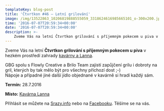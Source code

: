 ```yaml
---
templateKey: blog-post
title: 'Čtvrtkon #46 – Letní grilování'
image: /img/13522863_10206819888555059_3318624616985665101_o-300x200.jpg
time: '2016-07-07T20:59:34+00:00'
date: '2016-07-07T20:59:34+00:00'
description: >-
    Zveme Vás na letní Čtvrtkon grilování s příjemným pokecem u piva v hezkém prostředí zahrady kavárny a Lanna.GBG spolu s Flowly Creative a Brilo Team zajistí zapůjčení grilu i dobroty na...
---
```

[](http://ctvrtkon.cz/wp-content/uploads/13522863_10206819888555059_3318624616985665101_o.jpg)

Zveme Vás na letní **Čtvrtkon grilování s příjemným pokecem u piva** v hezkém prostředí zahrady [kavárny a Lanna](http://www.kavarna-lanna.cz/).

GBG spolu s Flowly Creative a Brilo Team zajistí zapůjčení grilu i dobroty na gril, kterých by tak mělo být pro všechny příchozí dost ;-)  
Nápoje a případné jiné další jídlo objednané v kavárně si hradí každý sám.

**Termín:** 28.7.2016

**Místo:** [Kavárna Lanna](http://www.kavarna-lanna.cz/)

Přihlásit se můžete na [Srazy.info](http://srazy.info/ctvrtkon/6658) nebo na [Facebooku](https://www.facebook.com/events/228313470895136/). Těšíme se na vás.